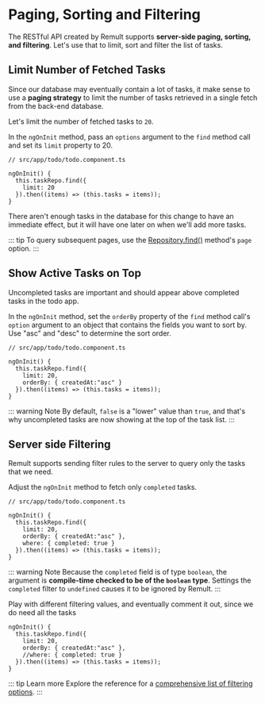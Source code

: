 # Paging, Sorting and Filtering

The RESTful API created by Remult supports **server-side paging, sorting, and filtering**. Let's use that to limit, sort and filter the list of tasks.

## Limit Number of Fetched Tasks

Since our database may eventually contain a lot of tasks, it make sense to use a **paging strategy** to limit the number of tasks retrieved in a single fetch from the back-end database.

Let's limit the number of fetched tasks to `20`.

In the `ngOnInit` method, pass an `options` argument to the `find` method call and set its `limit` property to 20.

```ts{5}
// src/app/todo/todo.component.ts

ngOnInit() {
  this.taskRepo.find({
    limit: 20
  }).then((items) => (this.tasks = items));
}
```

There aren't enough tasks in the database for this change to have an immediate effect, but it will have one later on when we'll add more tasks.

::: tip
To query subsequent pages, use the [Repository.find()](../../docs/ref_repository.md#find) method's `page` option.
:::

## Show Active Tasks on Top

Uncompleted tasks are important and should appear above completed tasks in the todo app.

In the `ngOnInit` method, set the `orderBy` property of the `find` method call's `option` argument to an object that contains the fields you want to sort by.
Use "asc" and "desc" to determine the sort order.

```ts{6}
// src/app/todo/todo.component.ts

ngOnInit() {
  this.taskRepo.find({
    limit: 20,
    orderBy: { createdAt:"asc" }
  }).then((items) => (this.tasks = items));
}
```

::: warning Note
By default, `false` is a "lower" value than `true`, and that's why uncompleted tasks are now showing at the top of the task list.
:::

## Server side Filtering

Remult supports sending filter rules to the server to query only the tasks that we need.

Adjust the `ngOnInit` method to fetch only `completed` tasks.

```ts{7}
// src/app/todo/todo.component.ts

ngOnInit() {
  this.taskRepo.find({
    limit: 20,
    orderBy: { createdAt:"asc" },
    where: { completed: true }
  }).then((items) => (this.tasks = items));
}
```

::: warning Note
Because the `completed` field is of type `boolean`, the argument is **compile-time checked to be of the `boolean` type**. Settings the `completed` filter to `undefined` causes it to be ignored by Remult.
:::

Play with different filtering values, and eventually comment it out, since we do need all the tasks

```ts{5}
ngOnInit() {
  this.taskRepo.find({
    limit: 20,
    orderBy: { createdAt:"asc" },
    //where: { completed: true }
  }).then((items) => (this.tasks = items));
}
```

::: tip Learn more
Explore the reference for a [comprehensive list of filtering options](../../docs/entityFilter.md).
:::
